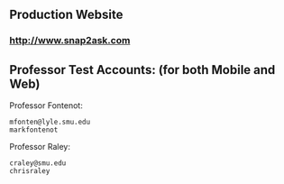 ## Production Website
### http://www.snap2ask.com

## Professor Test Accounts: (for both Mobile and Web)
Professor Fontenot:
```
mfonten@lyle.smu.edu
markfontenot
```

Professor Raley:
```
craley@smu.edu
chrisraley
```
